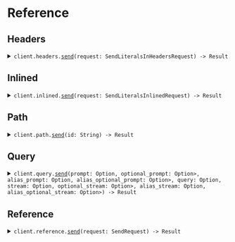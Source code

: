 # Reference
## Headers
<details><summary><code>client.headers.<a href="/src/api/resources/headers/client.rs">send</a>(request: SendLiteralsInHeadersRequest) -> Result<SendResponse, ApiError></code></summary>
<dl>
<dd>

#### 🔌 Usage

<dl>
<dd>

<dl>
<dd>

```rust
use seed_literal::{ClientConfig, LiteralClient, SendLiteralsInHeadersRequest};
use std::collections::HashMap;

#[tokio::main]
async fn main() {
    let config = ClientConfig {
        ..Default::default()
    };
    let client = LiteralClient::new(config).expect("Failed to build client");
    client
        .headers
        .send(
            &SendLiteralsInHeadersRequest {
                endpoint_version: "02-12-2024".to_string(),
                r#async: true,
                query: "What is the weather today".to_string(),
            },
            None,
        )
        .await;
}
```
</dd>
</dl>
</dd>
</dl>

#### ⚙️ Parameters

<dl>
<dd>

<dl>
<dd>

**query:** `String` 
    
</dd>
</dl>
</dd>
</dl>


</dd>
</dl>
</details>

## Inlined
<details><summary><code>client.inlined.<a href="/src/api/resources/inlined/client.rs">send</a>(request: SendLiteralsInlinedRequest) -> Result<SendResponse, ApiError></code></summary>
<dl>
<dd>

#### 🔌 Usage

<dl>
<dd>

<dl>
<dd>

```rust
use seed_literal::{ClientConfig, LiteralClient, SendLiteralsInlinedRequest};
use std::collections::HashMap;

#[tokio::main]
async fn main() {
    let config = ClientConfig {
        ..Default::default()
    };
    let client = LiteralClient::new(config).expect("Failed to build client");
    client
        .inlined
        .send(
            &SendLiteralsInlinedRequest {
                temperature: Some(10.1),
                prompt: "You are a helpful assistant".to_string(),
                context: Some("You're super wise".to_string()),
                aliased_context: SomeAliasedLiteral("You're super wise".to_string()),
                maybe_context: Some(SomeAliasedLiteral("You're super wise".to_string())),
                object_with_literal: ATopLevelLiteral {
                    nested_literal: ANestedLiteral {
                        my_literal: "How super cool".to_string(),
                    },
                },
                stream: false,
                query: "What is the weather today".to_string(),
            },
            None,
        )
        .await;
}
```
</dd>
</dl>
</dd>
</dl>

#### ⚙️ Parameters

<dl>
<dd>

<dl>
<dd>

**prompt:** `String` 
    
</dd>
</dl>

<dl>
<dd>

**context:** `Option<String>` 
    
</dd>
</dl>

<dl>
<dd>

**query:** `String` 
    
</dd>
</dl>

<dl>
<dd>

**temperature:** `Option<f64>` 
    
</dd>
</dl>

<dl>
<dd>

**stream:** `bool` 
    
</dd>
</dl>

<dl>
<dd>

**aliased_context:** `SomeAliasedLiteral` 
    
</dd>
</dl>

<dl>
<dd>

**maybe_context:** `Option<SomeAliasedLiteral>` 
    
</dd>
</dl>

<dl>
<dd>

**object_with_literal:** `ATopLevelLiteral` 
    
</dd>
</dl>
</dd>
</dl>


</dd>
</dl>
</details>

## Path
<details><summary><code>client.path.<a href="/src/api/resources/path/client.rs">send</a>(id: String) -> Result<SendResponse, ApiError></code></summary>
<dl>
<dd>

#### 🔌 Usage

<dl>
<dd>

<dl>
<dd>

```rust
use seed_literal::{ClientConfig, LiteralClient};

#[tokio::main]
async fn main() {
    let config = ClientConfig {
        ..Default::default()
    };
    let client = LiteralClient::new(config).expect("Failed to build client");
    client.path.send(&"123".to_string(), None).await;
}
```
</dd>
</dl>
</dd>
</dl>

#### ⚙️ Parameters

<dl>
<dd>

<dl>
<dd>

**id:** `String` 
    
</dd>
</dl>
</dd>
</dl>


</dd>
</dl>
</details>

## Query
<details><summary><code>client.query.<a href="/src/api/resources/query/client.rs">send</a>(prompt: Option<String>, optional_prompt: Option<Option<String>>, alias_prompt: Option<AliasToPrompt>, alias_optional_prompt: Option<Option<AliasToPrompt>>, query: Option<String>, stream: Option<bool>, optional_stream: Option<Option<bool>>, alias_stream: Option<AliasToStream>, alias_optional_stream: Option<Option<AliasToStream>>) -> Result<SendResponse, ApiError></code></summary>
<dl>
<dd>

#### 🔌 Usage

<dl>
<dd>

<dl>
<dd>

```rust
use seed_literal::{ClientConfig, LiteralClient, SendQueryRequest};

#[tokio::main]
async fn main() {
    let config = ClientConfig {
        ..Default::default()
    };
    let client = LiteralClient::new(config).expect("Failed to build client");
    client
        .query
        .send(
            &SendQueryRequest {
                prompt: "You are a helpful assistant".to_string(),
                optional_prompt: Some("You are a helpful assistant".to_string()),
                alias_prompt: AliasToPrompt("You are a helpful assistant".to_string()),
                alias_optional_prompt: Some(AliasToPrompt(
                    "You are a helpful assistant".to_string(),
                )),
                stream: false,
                optional_stream: Some(false),
                alias_stream: AliasToStream(false),
                alias_optional_stream: Some(AliasToStream(false)),
                query: "What is the weather today".to_string(),
            },
            None,
        )
        .await;
}
```
</dd>
</dl>
</dd>
</dl>

#### ⚙️ Parameters

<dl>
<dd>

<dl>
<dd>

**prompt:** `String` 
    
</dd>
</dl>

<dl>
<dd>

**optional_prompt:** `Option<String>` 
    
</dd>
</dl>

<dl>
<dd>

**alias_prompt:** `AliasToPrompt` 
    
</dd>
</dl>

<dl>
<dd>

**alias_optional_prompt:** `Option<AliasToPrompt>` 
    
</dd>
</dl>

<dl>
<dd>

**query:** `String` 
    
</dd>
</dl>

<dl>
<dd>

**stream:** `bool` 
    
</dd>
</dl>

<dl>
<dd>

**optional_stream:** `Option<bool>` 
    
</dd>
</dl>

<dl>
<dd>

**alias_stream:** `AliasToStream` 
    
</dd>
</dl>

<dl>
<dd>

**alias_optional_stream:** `Option<AliasToStream>` 
    
</dd>
</dl>
</dd>
</dl>


</dd>
</dl>
</details>

## Reference
<details><summary><code>client.reference.<a href="/src/api/resources/reference/client.rs">send</a>(request: SendRequest) -> Result<SendResponse, ApiError></code></summary>
<dl>
<dd>

#### 🔌 Usage

<dl>
<dd>

<dl>
<dd>

```rust
use seed_literal::{
    ClientConfig, ContainerObject, LiteralClient, NestedObjectWithLiterals, SendRequest,
    SomeLiteral,
};
use std::collections::{HashMap, HashSet};

#[tokio::main]
async fn main() {
    let config = ClientConfig {
        ..Default::default()
    };
    let client = LiteralClient::new(config).expect("Failed to build client");
    client
        .reference
        .send(
            &SendRequest {
                prompt: "You are a helpful assistant".to_string(),
                stream: false,
                context: SomeLiteral("You're super wise".to_string()),
                query: "What is the weather today".to_string(),
                container_object: ContainerObject {
                    nested_objects: vec![NestedObjectWithLiterals {
                        literal_1: "literal1".to_string(),
                        literal_2: "literal2".to_string(),
                        str_prop: "strProp".to_string(),
                    }],
                },
            },
            None,
        )
        .await;
}
```
</dd>
</dl>
</dd>
</dl>


</dd>
</dl>
</details>
